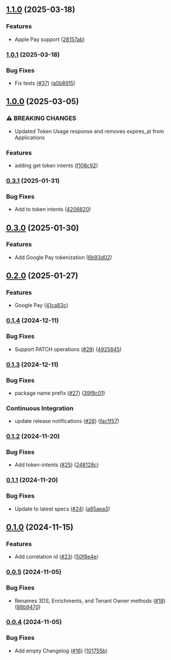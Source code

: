 ## [1.1.0](https://github.com/Basis-Theory/java-sdk/compare/1.0.1...1.1.0) (2025-03-18)


### Features

* Apple Pay support ([28157ab](https://github.com/Basis-Theory/java-sdk/commit/28157abb2b4ce43748d0cbf0cbb240a8df2ead6a))


### [1.0.1](https://github.com/Basis-Theory/java-sdk/compare/1.0.0...1.0.1) (2025-03-18)


### Bug Fixes

* Fix tests ([#37](https://github.com/Basis-Theory/java-sdk/issues/37)) ([a0b8915](https://github.com/Basis-Theory/java-sdk/commit/a0b891505893dcb204547efa068da5ed14061926))


## [1.0.0](https://github.com/Basis-Theory/java-sdk/compare/0.3.1...1.0.0) (2025-03-05)


### ⚠ BREAKING CHANGES

* Updated Token Usage response and removes expires_at from Applications

### Features

* adding get token intents ([f108c92](https://github.com/Basis-Theory/java-sdk/commit/f108c928d8ec94a00be0b1a8629679f238d70674))


### [0.3.1](https://github.com/Basis-Theory/java-sdk/compare/0.3.0...0.3.1) (2025-01-31)


### Bug Fixes

* Add  to token intents ([4206620](https://github.com/Basis-Theory/java-sdk/commit/4206620a3f1de8cd09943370346154eb2e59c37e))


## [0.3.0](https://github.com/Basis-Theory/java-sdk/compare/0.2.0...0.3.0) (2025-01-30)


### Features

* Add Google Pay tokenization ([6b93d02](https://github.com/Basis-Theory/java-sdk/commit/6b93d02be691ec282584945fd88e413753a5cb51))


## [0.2.0](https://github.com/Basis-Theory/java-sdk/compare/0.1.4...0.2.0) (2025-01-27)


### Features

* Google Pay ([41ca83c](https://github.com/Basis-Theory/java-sdk/commit/41ca83c8e59bc85c9e679f257d7515be59dd00cc))


### [0.1.4](https://github.com/Basis-Theory/java-sdk/compare/0.1.3...0.1.4) (2024-12-11)


### Bug Fixes

* Support PATCH operations ([#28](https://github.com/Basis-Theory/java-sdk/issues/28)) ([4925845](https://github.com/Basis-Theory/java-sdk/commit/4925845191d9dd8fc4c215f3b5265ee4632d0c97))


### [0.1.3](https://github.com/Basis-Theory/java-sdk/compare/0.1.2...0.1.3) (2024-12-11)


### Bug Fixes

* package name prefix ([#27](https://github.com/Basis-Theory/java-sdk/issues/27)) ([39f8c01](https://github.com/Basis-Theory/java-sdk/commit/39f8c016b46e092cb94dc62a1dd5a6b0490182ed))


### Continuous Integration

* update release notifications ([#26](https://github.com/Basis-Theory/java-sdk/issues/26)) ([fac1f57](https://github.com/Basis-Theory/java-sdk/commit/fac1f574ad1fccad029606dbf4d481ff3a5a7b96))


### [0.1.2](https://github.com/Basis-Theory/java-sdk/compare/0.1.1...0.1.2) (2024-11-20)


### Bug Fixes

* Add token-intents ([#25](https://github.com/Basis-Theory/java-sdk/issues/25)) ([248128c](https://github.com/Basis-Theory/java-sdk/commit/248128cbe0fec88dffd86b736f15af589b214718))


### [0.1.1](https://github.com/Basis-Theory/java-sdk/compare/0.1.0...0.1.1) (2024-11-20)


### Bug Fixes

* Update to latest specs ([#24](https://github.com/Basis-Theory/java-sdk/issues/24)) ([a85aea3](https://github.com/Basis-Theory/java-sdk/commit/a85aea345c3b181365581977e1963b8c226ee28f))


## [0.1.0](https://github.com/Basis-Theory/java-sdk/compare/0.0.5...0.1.0) (2024-11-15)


### Features

* Add correlation id ([#23](https://github.com/Basis-Theory/java-sdk/issues/23)) ([50f8e4e](https://github.com/Basis-Theory/java-sdk/commit/50f8e4ef867d750851402531bc88ff237220b78b))


### [0.0.5](https://github.com/Basis-Theory/java-sdk/compare/0.0.4...0.0.5) (2024-11-05)


### Bug Fixes

* Renames 3DS, Enrichments, and Tenant Owner methods ([#18](https://github.com/Basis-Theory/java-sdk/issues/18)) ([88b9470](https://github.com/Basis-Theory/java-sdk/commit/88b947027ce651ddd4807ea4ace9064726d6aae3))


### [0.0.4](https://github.com/Basis-Theory/java-sdk/compare/0.0.3...0.0.4) (2024-11-05)


### Bug Fixes

* Add empty Changelog ([#16](https://github.com/Basis-Theory/java-sdk/issues/16)) ([101755b](https://github.com/Basis-Theory/java-sdk/commit/101755be3193c18b8e000c1dd6e171147e3e61d6))


